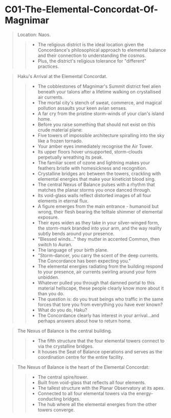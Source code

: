 # C01-The-Elemental-Concordat-Of-Magnimar

> Location: Naos.
>> - The religious district is the ideal location given the Concordance's philosophical approach to elemental balance and their connection to understanding the cosmos. 
>> - Plus, the district's religious tolerance for "different" practices.

> Haku's Arrival at the Elemental Concordat.
>> - The cobblestones of Magnimar's Summit district feel alien beneath your talons after a lifetime walking on crystallised air currents. 
>> - The mortal city's stench of sweat, commerce, and magical pollution assaults your keen avian senses. 
>> - A far cry from the pristine storm-winds of your clan's island home. 
>> - Before you raise something that should not exist on this crude material plane:
>> - Five towers of impossible architecture spiralling into the sky like a frozen tornado. 
>> - Your amber eyes immediately recognise the Air Tower. 
>> - Its upper floors hover unsupported, storm-clouds perpetually wreathing its peak. 
>> - The familiar scent of ozone and lightning makes your feathers bristle with homesickness and recognition. 
>> - Crystalline bridges arc between the towers, crackling with elemental energies that make your kineticist blood sing. 
>> - The central Nexus of Balance pulses with a rhythm that matches the planar storms you once danced through.
>> - Its void-glass walls reflect distorted images of all four elements in eternal flux. 
>> - A figure emerges from the main entrance - humanoid but wrong, their flesh bearing the telltale shimmer of elemental exposure. 
>> - Their eyes widen as they take in your silver-winged form, the storm-mark branded into your arm, and the way reality subtly bends around your presence.
>> - "Blessed winds..." they mutter in accented Common, then switch to Auran. 
>> - The language of your birth plane.
>> - "Storm-dancer, you carry the scent of the deep currents. The Concordance has been expecting you."
>> - The elemental energies radiating from the building respond to your presence, air currents swirling around your form unbidden. 
>> - Whatever pulled you through that damned portal to this material hellscape, these people clearly know more about it than you do. 
>> - The question is: do you trust beings who traffic in the same forces that tore you from everything you have ever known? 
>> - What do you do, Haku?
>> - The Concordance clearly has interest in your arrival...and perhaps answers about how to return home. 

> The Nexus of Balance is the central building. 
>> - The fifth structure that the four elemental towers connect to via the crystalline bridges. 
>> - It houses the Seat of Balance operations and serves as the coordination centre for the entire facility.

> The Nexus of Balance is the heart of the Elemental Concordat:
>> - The central spire/tower.
>> - Built from void-glass that reflects all four elements. 
>> - The tallest structure with the Planar Observatory at its apex.
>> - Connected to all four elemental towers via the energy-conducting bridges. 
>> - The hub where all the elemental energies from the other towers converge.